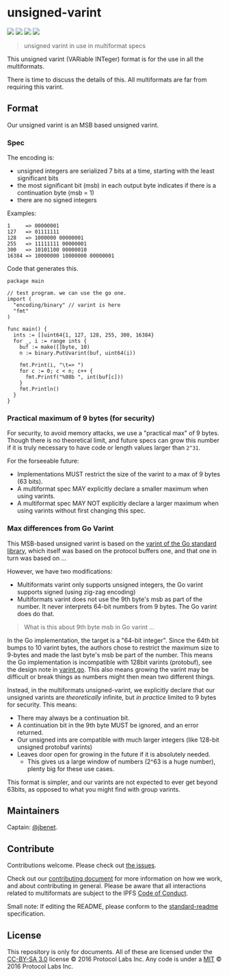# unsigned-varint

[![](https://img.shields.io/badge/made%20by-Protocol%20Labs-blue.svg?style=flat-square)](http://ipn.io)
[![](https://img.shields.io/badge/project-multiformats-blue.svg?style=flat-square)](https://github.com/multiformats/multiformats)
[![](https://img.shields.io/badge/freenode-%23ipfs-blue.svg?style=flat-square)](https://webchat.freenode.net/?channels=%23ipfs)
[![](https://img.shields.io/badge/readme%20style-standard-brightgreen.svg?style=flat-square)](https://github.com/RichardLitt/standard-readme)

> unsigned varint in use in multiformat specs

This unsigned varint (VARiable INTeger) format is for the use in all the multiformats.

There is time to discuss the details of this. All  multiformats are far from requiring this varint.

## Format

Our unsigned varint is an MSB based unsigned varint.

### Spec

The encoding is:
- unsigned integers are serialized 7 bits at a time, starting with the least significant bits
- the most significant bit (msb) in each output byte indicates if there is a continuation byte (msb = 1)
- there are no signed integers

Examples: 

```
1     => 00000001
127   => 01111111
128   => 1000000 00000001
255   => 11111111 00000001
300   => 10101100 00000010
16384 => 10000000 10000000 00000001
```

Code that generates this.
```
package main

// test program. we can use the go one.
import (
  "encoding/binary" // varint is here
  "fmt"
)

func main() {
  ints := []uint64{1, 127, 128, 255, 300, 16384}
  for _, i := range ints {
    buf := make([]byte, 10)
    n := binary.PutUvarint(buf, uint64(i))

    fmt.Print(i, "\t=> ")
    for c := 0; c < n; c++ {
      fmt.Printf("%08b ", int(buf[c]))
    }
    fmt.Println()
  }
}
```



### Practical maximum of 9 bytes (for security)

For security, to avoid memory attacks, we use a "practical max" of 9 bytes. Though there is no theoretical limit, and future specs can grow this number if it is truly necessary to have code or length values larger than `2^31`. 

For the forseeable future:

- Implementations MUST restrict the size of the varint to a max of 9 bytes (63 bits).
- A multiformat spec MAY explicitly declare a smaller maximum when using varints.
- A multiformat spec MAY NOT explicitly declare a larger maximum when using varints without first changing this spec.

### Max differences from Go Varint

This MSB-based unsigned varint is based on the [varint of the Go standard library](https://golang.org/src/encoding/binary/varint.go), which itself was based on the protocol buffers one, and that one in turn was based on ...

However, we have two modifications:

- Multiformats varint only supports unsigned integers, the Go varint supports signed (using zig-zag encoding)
- Multiformats varint does not use the 9th byte's msb as part of the number. It never interprets 64-bit numbers from 9 bytes. The Go varint does do that.

> What is this about 9th byte msb in Go varint ...

In the Go implementation, the target is a "64-bit integer". Since the 64th bit bumps to 10 varint bytes, the authors chose to restrict the maximum size to 9-bytes and made the last byte's msb be part of the number. This means the Go implementation is incompatible with 128bit varints (protobuf), see the design note in [varint.go](https://golang.org/src/encoding/binary/varint.go). This also means growing the varint may be difficult or break things as numbers might then mean two different things.

Instead, in the multiformats unsigned-varint, we explicitly declare that our unsigned varints are _theoretically_ infinite, but _in practice_ limited to 9 bytes for security. This means:

- There may always be a continuation bit. 
- A continuation bit in the 9th byte MUST be ignored, and an error returned.
- Our unsigned ints are compatible with much larger integers (like 128-bit unsigned protobuf varints)
- Leaves door open for growing in the future if it is absolutely needed.
  - This gives us a large window of numbers (2^63 is a huge number), plenty big for these use cases.

This format is simpler, and our varints are not expected to ever get beyond 63bits, as opposed to what you might find with group varints.

## Maintainers

Captain: [@jbenet](https://github.com/jbenet).

## Contribute

Contributions welcome. Please check out [the issues](https://github.com/multiformats/unsigned-varint/issues).

Check out our [contributing document](https://github.com/multiformats/multiformats/blob/master/contributing.md) for more information on how we work, and about contributing in general. Please be aware that all interactions related to multiformats are subject to the IPFS [Code of Conduct](https://github.com/ipfs/community/blob/master/code-of-conduct.md).

Small note: If editing the README, please conform to the [standard-readme](https://github.com/RichardLitt/standard-readme) specification.

## License

This repository is only for documents. All of these are licensed under the [CC-BY-SA 3.0](https://ipfs.io/ipfs/QmVreNvKsQmQZ83T86cWSjPu2vR3yZHGPm5jnxFuunEB9u) license © 2016 Protocol Labs Inc. Any code is under a [MIT](LICENSE) © 2016 Protocol Labs Inc.
